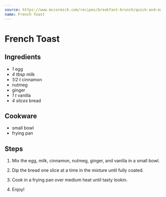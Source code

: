 ```yaml
---
source: https://www.mccormick.com/recipes/breakfast-brunch/quick-and-easy-french-toast
name: French Toast
---
```


# French Toast

## Ingredients

- *1* egg
- *4 tbsp* milk
- *1/2 t* cinnamon
- nutmeg
- ginger
- *1 t* vanilla
- *4 slices* bread

## Cookware

- small bowl
- frying pan

## Steps

1. Mix the egg, milk, cinnamon, nutmeg, ginger, and vanilla in a small bowl.

2. Dip the bread one slice at a time in the mixture until fully coated.

3. Cook in a frying pan over medium heat until tasty lookin.

4. Enjoy!

